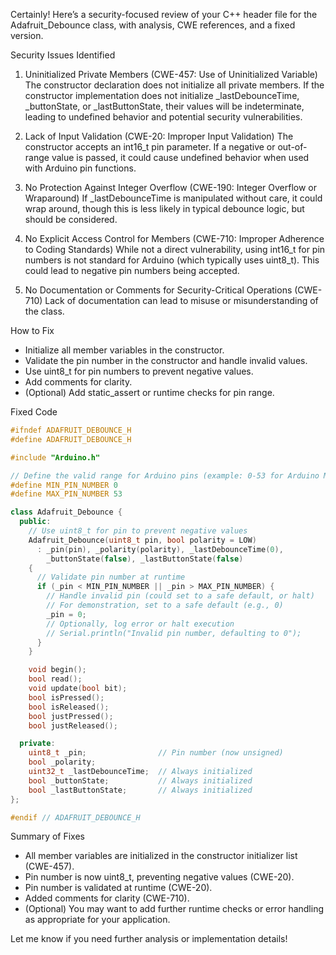 Certainly! Here’s a security-focused review of your C++ header file for the Adafruit_Debounce class, with analysis, CWE references, and a fixed version.

Security Issues Identified

1. Uninitialized Private Members (CWE-457: Use of Uninitialized Variable)
The constructor declaration does not initialize all private members. If the constructor implementation does not initialize _lastDebounceTime, _buttonState, or _lastButtonState, their values will be indeterminate, leading to undefined behavior and potential security vulnerabilities.

2. Lack of Input Validation (CWE-20: Improper Input Validation)
The constructor accepts an int16_t pin parameter. If a negative or out-of-range value is passed, it could cause undefined behavior when used with Arduino pin functions.

3. No Protection Against Integer Overflow (CWE-190: Integer Overflow or Wraparound)
If _lastDebounceTime is manipulated without care, it could wrap around, though this is less likely in typical debounce logic, but should be considered.

4. No Explicit Access Control for Members (CWE-710: Improper Adherence to Coding Standards)
While not a direct vulnerability, using int16_t for pin numbers is not standard for Arduino (which typically uses uint8_t). This could lead to negative pin numbers being accepted.

5. No Documentation or Comments for Security-Critical Operations (CWE-710)
Lack of documentation can lead to misuse or misunderstanding of the class.

How to Fix

- Initialize all member variables in the constructor.
- Validate the pin number in the constructor and handle invalid values.
- Use uint8_t for pin numbers to prevent negative values.
- Add comments for clarity.
- (Optional) Add static_assert or runtime checks for pin range.

Fixed Code

```cpp
#ifndef ADAFRUIT_DEBOUNCE_H
#define ADAFRUIT_DEBOUNCE_H

#include "Arduino.h"

// Define the valid range for Arduino pins (example: 0-53 for Arduino Mega)
#define MIN_PIN_NUMBER 0
#define MAX_PIN_NUMBER 53

class Adafruit_Debounce {
  public:
    // Use uint8_t for pin to prevent negative values
    Adafruit_Debounce(uint8_t pin, bool polarity = LOW)
      : _pin(pin), _polarity(polarity), _lastDebounceTime(0),
        _buttonState(false), _lastButtonState(false)
    {
      // Validate pin number at runtime
      if (_pin < MIN_PIN_NUMBER || _pin > MAX_PIN_NUMBER) {
        // Handle invalid pin (could set to a safe default, or halt)
        // For demonstration, set to a safe default (e.g., 0)
        _pin = 0;
        // Optionally, log error or halt execution
        // Serial.println("Invalid pin number, defaulting to 0");
      }
    }

    void begin();
    bool read();
    void update(bool bit);
    bool isPressed();
    bool isReleased();
    bool justPressed();
    bool justReleased();

  private:
    uint8_t _pin;                // Pin number (now unsigned)
    bool _polarity;
    uint32_t _lastDebounceTime;  // Always initialized
    bool _buttonState;           // Always initialized
    bool _lastButtonState;       // Always initialized
};

#endif // ADAFRUIT_DEBOUNCE_H
```

Summary of Fixes

- All member variables are initialized in the constructor initializer list (CWE-457).
- Pin number is now uint8_t, preventing negative values (CWE-20).
- Pin number is validated at runtime (CWE-20).
- Added comments for clarity (CWE-710).
- (Optional) You may want to add further runtime checks or error handling as appropriate for your application.

Let me know if you need further analysis or implementation details!